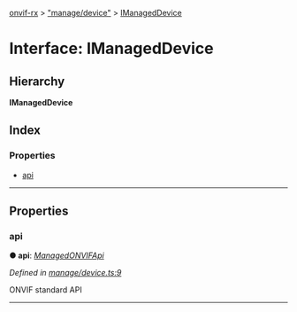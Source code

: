 [onvif-rx](../README.md) > ["manage/device"](../modules/_manage_device_.md) > [IManagedDevice](../interfaces/_manage_device_.imanageddevice.md)

# Interface: IManagedDevice

## Hierarchy

**IManagedDevice**

## Index

### Properties

* [api](_manage_device_.imanageddevice.md#api)

---

## Properties

<a id="api"></a>

###  api

**● api**: *[ManagedONVIFApi](../classes/_api_index_.managedonvifapi.md)*

*Defined in [manage/device.ts:9](https://github.com/patrickmichalina/onvif-rx/blob/1596479/src/manage/device.ts#L9)*

ONVIF standard API

___

